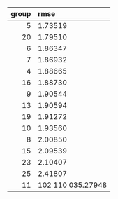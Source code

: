 | group|rmse              |
|-----:|:-----------------|
|     5|1.73519           |
|    20|1.79510           |
|     6|1.86347           |
|     7|1.86932           |
|     4|1.88665           |
|    16|1.88730           |
|     9|1.90544           |
|    13|1.90594           |
|    19|1.91272           |
|    10|1.93560           |
|     8|2.00850           |
|    15|2.09539           |
|    23|2.10407           |
|    25|2.41807           |
|    11|102 110 035.27948 |
